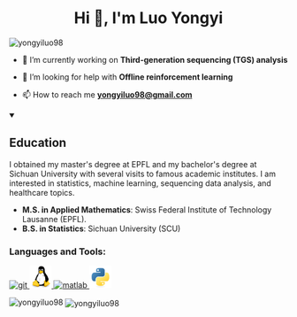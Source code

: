 <h1 align="center">Hi 👋, I'm Luo Yongyi</h1>

<p align="left"> <img src="https://komarev.com/ghpvc/?username=yongyiluo98&label=Profile%20views&color=0e75b6&style=flat" alt="yongyiluo98" /> </p>

- 🔭 I’m currently working on **Third-generation sequencing (TGS) analysis**

- 🤝 I’m looking for help with **Offline reinforcement learning**

- 📫 How to reach me **yongyiluo98@gmail.com**



<details id=0 open>
<summary><h2>Education</h2></summary>

I obtained my master's degree at EPFL and my bachelor's degree at Sichuan University with several visits to famous academic institutes. I am interested in statistics, machine learning, sequencing data analysis, and healthcare topics.

- **M.S. in Applied Mathematics**: Swiss Federal Institute of Technology Lausanne (EPFL).
- **B.S. in Statistics**: Sichuan University (SCU)

<h3 align="left">Languages and Tools:</h3>
<p align="left"> <a href="https://git-scm.com/" target="_blank" rel="noreferrer"> <img src="https://www.vectorlogo.zone/logos/git-scm/git-scm-icon.svg" alt="git" width="40" height="40"/> </a> <a href="https://www.linux.org/" target="_blank" rel="noreferrer"> <img src="https://raw.githubusercontent.com/devicons/devicon/master/icons/linux/linux-original.svg" alt="linux" width="40" height="40"/> </a> <a href="https://www.mathworks.com/" target="_blank" rel="noreferrer"> <img src="https://upload.wikimedia.org/wikipedia/commons/2/21/Matlab_Logo.png" alt="matlab" width="40" height="40"/> </a> <a href="https://www.python.org" target="_blank" rel="noreferrer"> <img src="https://raw.githubusercontent.com/devicons/devicon/master/icons/python/python-original.svg" alt="python" width="40" height="40"/> </a> </p>

<p><img align="left" src="https://github-readme-stats.vercel.app/api/top-langs?username=yongyiluo98&show_icons=true&locale=en&layout=compact" alt="yongyiluo98" /></p>

<p>&nbsp;<img align="center" src="https://github-readme-stats.vercel.app/api?username=yongyiluo98&show_icons=true&locale=en" alt="yongyiluo98" /></p>
